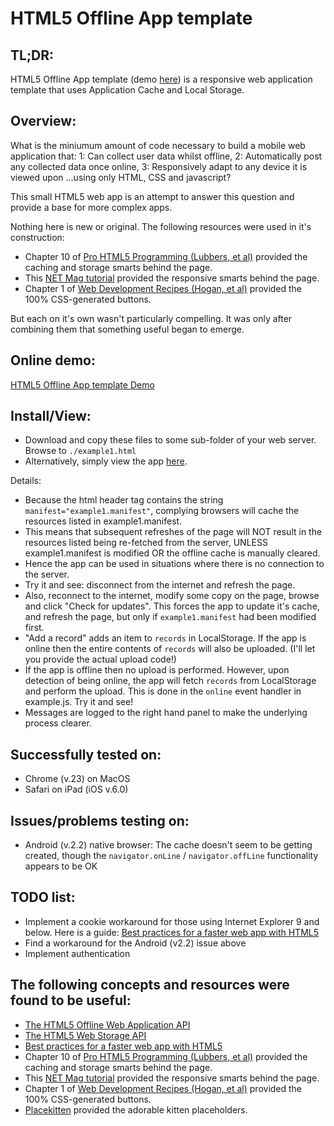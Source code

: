 
HTML5 Offline App template
==========================

TL;DR:
------
HTML5 Offline App template (demo [here](http://bit-taming.com/content/projects/appcachetest/example1.html))
 is a responsive web application template that uses Application Cache and Local Storage.
 
Overview:
---------
What is the miniumum amount of code necessary to build a mobile web application that:
1: Can collect user data whilst offline,
2: Automatically post any collected data once online,
3: Responsively adapt to any device it is viewed upon
...using only HTML, CSS and javascript? 

This small HTML5 web app is an attempt to answer this question and provide a base for more complex apps. 

Nothing here is new or original. The following resources were used in it's construction:
* Chapter 10 of [Pro HTML5 Programming (Lubbers, et al)](http://www.amazon.com/Pro-HTML5-Programming-Application-Development/dp/1430227907)
provided the caching and storage smarts behind the page.
* This [NET Mag tutorial](http://media.netmagazine.futurecdn.net/files/imagecache/shop_item/gallery/magazine/2012/07/NET231.tut_resp.jpg)
provided the responsive smarts behind the page.
* Chapter 1 of [Web Development Recipes (Hogan, et al)](http://www.waterstones.com/waterstonesweb/products/brian+p-+hogan/chris+warren/mike+weber/web+development+recipes/8848417/) 
provided the 100% CSS-generated buttons. 

But each on it's own wasn't particularly compelling. It was only after combining them that something useful began to emerge.

Online demo:
------------
[HTML5 Offline App template Demo](http://bit-taming.com/content/projects/appcachetest/example1.html)

Install/View:
-------------
* Download and copy these files to some sub-folder of your web server. Browse to `./example1.html`
* Alternatively, simply view the app [here](http://bit-taming.com/content/projects/appcachetest/example1.html).

Details:
* Because the html header tag contains the string `manifest="example1.manifest"`, complying browsers will cache the resources 
listed in example1.manifest.
* This means that subsequent refreshes of the page will NOT result in the resources listed being re-fetched from the server, 
UNLESS example1.manifest is modified OR the offline cache is manually cleared.
* Hence the app can be used in situations where there is no connection to the server.
* Try it and see: disconnect from the internet and refresh the page. 
* Also, reconnect to the internet, modify some copy on the page, browse and click "Check for updates". This forces the app to
 update it's cache, and refresh the page, but only if `example1.manifest` had been modified first.
* "Add a record" adds an item to `records` in LocalStorage. If the app is online then the entire contents of `records` will
 also be uploaded. (I'll let you provide the actual upload code!)
* If the app is offline then no upload is performed. However, upon detection of being online, the app will fetch `records` 
from LocalStorage and perform the upload. This is done in the `online` event handler in example.js. Try it and see!
* Messages are logged to the right hand panel to make the underlying process clearer.  


Successfully tested on:
-----------------------
* Chrome (v.23) on MacOS
* Safari on iPad (iOS v.6.0)


Issues/problems testing on:
---------------------------
* Android (v.2.2) native browser: The cache doesn't seem to be getting created, though the 
`navigator.onLine` / `navigator.offLine` functionality appears to be OK 


TODO list:
----------
* Implement a cookie workaround for those using Internet Explorer 9 and below. Here is a guide:
[Best practices for a faster web app with HTML5](http://www.html5rocks.com/en/tutorials/speed/quick/)
* Find a workaround for the Android (v2.2) issue above
* Implement authentication


The following concepts and resources were found to be useful:
-------------------------------------------------------------
* [The HTML5 Offline Web Application API](https://developer.mozilla.org/en-US/docs/HTML/Using_the_application_cache)
* [The HTML5 Web Storage API](http://diveintohtml5.info/storage.html)
* [Best practices for a faster web app with HTML5](http://www.html5rocks.com/en/tutorials/speed/quick/)
* Chapter 10 of [Pro HTML5 Programming (Lubbers, et al)](http://www.amazon.com/Pro-HTML5-Programming-Application-Development/dp/1430227907)
provided the caching and storage smarts behind the page.
* This [NET Mag tutorial](http://media.netmagazine.futurecdn.net/files/imagecache/shop_item/gallery/magazine/2012/07/NET231.tut_resp.jpg)
provided the responsive smarts behind the page.
* Chapter 1 of [Web Development Recipes (Hogan, et al)](http://www.waterstones.com/waterstonesweb/products/brian+p-+hogan/chris+warren/mike+weber/web+development+recipes/8848417/) 
provided the 100% CSS-generated buttons. 
* [Placekitten](http://placekitten.com/) provided the adorable kitten placeholders.

